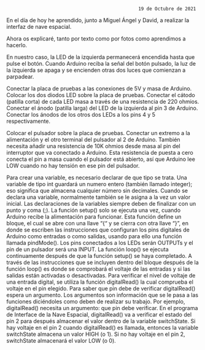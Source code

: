 
                                                    19 de Octubre de 2021


En el día de hoy he aprendido, junto a Miguel Ángel y David, a realizar la interfaz de nave espacial.

Ahora os explicaré, tanto por texto como por fotos como aprendimos a hacerlo.

En nuestro caso, la LED de la izquierda permanecerá encendida  hasta que pulse el botón. Cuando Arduino reciba la señal del botón pulsado, la luz de la izquierda se apaga y se encienden otras dos luces que comienzan a parpadear.

Conectar la placa de pruebas a las conexiones de 5V y masa de Arduino. Colocar los dos diodos LED sobre la placa de 
pruebas. Conectar el cátodo (patilla corta) de cada LED masa a través de una resistencia
de 220 ohmios. Conectar el ánodo (patilla larga) del LED de la izquierda al pin 3 de Arduino. 
Conectar los ánodos de los otros dos LEDs a los pins 4 y 5 respectivamente.

Colocar el pulsador sobre la placa de pruebas. Conectar un extremo a la alimentación y el otro terminal del pulsador al 2 de Arduino. 
También necesita añadir una resistencia de 10K ohmios desde masa al pin del interruptor que va conectado a Arduino. Esta resistencia de puesta a cero conecta el 
pin a masa cuando el pulsador está abierto, así que Arduino lee LOW cuando no hay tensión en ese pin del pulsador.

Para crear una variable, es necesario declarar de que tipo se trata. Una variable de tipo int guardará un numero entero (también llamado integer); 
eso significa que almacena cualquier número sin decimales. Cuando se declara una variable, normalmente también se le asigna a la vez un valor 
inicial. Las declaraciones de la variables siempre deben de finalizar con un punto y coma (;).
La función setup() solo se ejecuta una vez, cuando Arduino recibe la 
alimentación para funcionar. Esta función define un bloque, el cual se abre 
con una llave “{“ y se cierra con otra llave “}”, en donde se escriben las 
instrucciones que configuran los pins digitales de Arduino como entradas o 
como salidas, usando para ello una función llamada pindMode(). Los pins 
conectados a los LEDs serán OUTPUTs y el pin de un pulsador será una 
INPUT.
La función loop() se ejecuta continuamente después de que la función 
setup() se haya completado. A través de las instrucciones que se incluyen 
dentro del bloque después de la función loop() es donde se comprobará el 
voltaje de las entradas y si las salidas están activadas o desactivadas. Para 
verificar el nivel de voltaje de una entrada digital, se utiliza la función 
digitalRead() la cual comprueba el voltaje en el pin elegido. Para saber que 
pin debe de verificar digitalRead() espera un argumento.
Los argumentos son información que se le pasa a las funciones diciéndoles 
como deben de realizar su trabajo. Por ejemplo, digitalRead() necesita un 
argumento: que pin debe verificar. En el programa de Interface de la Nave 
Espacial, digitalRead() va a verificar el estado del pin 2 para después 
almacenar el valor dentro de la variable switchState.
Si hay voltaje en el pin 2 cuando digitalRead() es llamada, entonces la 
variable switchState almacena un valor HIGH (o 1). Si no hay voltaje en el pin 
2, switchState almacenará el valor LOW (o 0).

